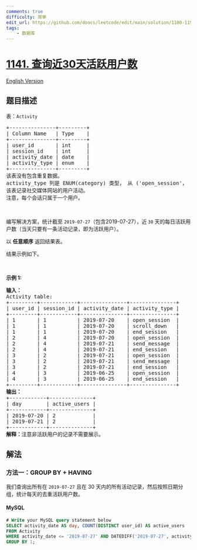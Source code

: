 ```yaml
---
comments: true
difficulty: 简单
edit_url: https://github.com/doocs/leetcode/edit/main/solution/1100-1199/1141.User%20Activity%20for%20the%20Past%2030%20Days%20I/README.md
tags:
    - 数据库
---
```


<!-- problem:start -->

# [1141. 查询近30天活跃用户数](https://leetcode.cn/problems/user-activity-for-the-past-30-days-i)

[English Version](/solution/1100-1199/1141.User%20Activity%20for%20the%20Past%2030%20Days%20I/README_EN.md)

## 题目描述

<!-- description:start -->

<p>表：<code>Activity</code></p>

<pre>
+---------------+---------+
| Column Name   | Type    |
+---------------+---------+
| user_id       | int     |
| session_id    | int     |
| activity_date | date    |
| activity_type | enum    |
+---------------+---------+
该表没有包含重复数据。
activity_type 列是 ENUM(category) 类型， 从 ('open_session'， 'end_session'， 'scroll_down'， 'send_message') 取值。
该表记录社交媒体网站的用户活动。
注意，每个会话只属于一个用户。
</pre>

<p>&nbsp;</p>

<p>编写解决方案，统计截至&nbsp;<code>2019-07-27</code>（包含2019-07-27），近<strong>&nbsp;</strong><code>30</code> 天的每日活跃用户数（当天只要有一条活动记录，即为活跃用户）。</p>

<p>以 <strong>任意顺序</strong> 返回结果表。</p>

<p>结果示例如下。</p>

<p>&nbsp;</p>

<p><strong>示例 1:</strong></p>

<pre>
<strong>输入：</strong>
Activity table:
+---------+------------+---------------+---------------+
| user_id | session_id | activity_date | activity_type |
+---------+------------+---------------+---------------+
| 1       | 1          | 2019-07-20    | open_session  |
| 1       | 1          | 2019-07-20    | scroll_down   |
| 1       | 1          | 2019-07-20    | end_session   |
| 2       | 4          | 2019-07-20    | open_session  |
| 2       | 4          | 2019-07-21    | send_message  |
| 2       | 4          | 2019-07-21    | end_session   |
| 3       | 2          | 2019-07-21    | open_session  |
| 3       | 2          | 2019-07-21    | send_message  |
| 3       | 2          | 2019-07-21    | end_session   |
| 4       | 3          | 2019-06-25    | open_session  |
| 4       | 3          | 2019-06-25    | end_session   |
+---------+------------+---------------+---------------+
<strong>输出：</strong>
+------------+--------------+ 
| day        | active_users |
+------------+--------------+ 
| 2019-07-20 | 2            |
| 2019-07-21 | 2            |
+------------+--------------+ <strong>
解释：</strong>注意非活跃用户的记录不需要展示。</pre>

<!-- description:end -->

## 解法

<!-- solution:start -->

### 方法一：GROUP BY + HAVING

我们查询出所有在 `2019-07-27` 且在 $30$ 天内的所有活动记录，然后按照日期分组，统计每天的去重活跃用户数。

<!-- tabs:start -->

#### MySQL

```sql
# Write your MySQL query statement below
SELECT activity_date AS day, COUNT(DISTINCT user_id) AS active_users
FROM Activity
WHERE activity_date <= '2019-07-27' AND DATEDIFF('2019-07-27', activity_date) < 30
GROUP BY 1;
```

<!-- tabs:end -->

<!-- solution:end -->

<!-- problem:end -->
